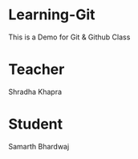 # Learning-Git
This is a Demo for Git &amp; Github Class

# Teacher
Shradha Khapra


# Student 

Samarth Bhardwaj